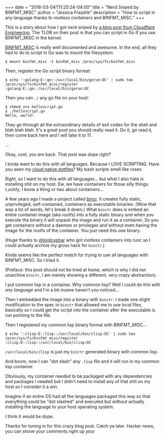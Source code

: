 +++
date = "2018-03-04T11:25:24-04:00"
title = "Nerd Sniped by BINFMT_MISC"
author = "Jessica Frazelle"
description = "How to script in any language thanks to rootless containers and BINFMT_MISC."
+++

This is a story about how I got nerd sniped by 
[a blog post from Cloudflare Engineering](https://blog.cloudflare.com/using-go-as-a-scripting-language-in-linux/).
The TLDR on their post is that you can script in Go if you use BINFMT\_MISC in
the kernel.

[BINFMT\_MISC](https://www.kernel.org/doc/html/v4.14/admin-guide/binfmt-misc.html) is really well documented and awesome. In the end, all they had to do to 
script in Go was to mount the filesystem:

```console
$ mount binfmt_misc -t binfmt_misc /proc/sys/fs/binfmt_misc
```

Then, register the Go script binary format:

```console
$ echo ':golang:E::go::/usr/local/bin/gorun:OC' | sudo tee /proc/sys/fs/binfmt_misc/register
:golang:E::go::/usr/local/bin/gorun:OC
```

Then you can `./` any go file on your host:

```console
$ chmod u+x helloscript.go
$ ./helloscript.go
Hello, world!
```

They go through all the extraordinary details of exit codes for the shell and
blah blah blah. It's a great post you should really read it. Do it, go read it,
then come back here and I will take it to 11.

...

Okay, cool, you are back. That post was dope right?

I kinda want to do this with all languages. Because I LOVE SCRIPTING. Have you
seen my [cloud native dotfiles](https://github.com/jessfraz/dotfiles)? My bash
scripts smell like roses.

Right, so I want to do this with _all_ languages... but what I also hate is
installing shit on my host. Ew, we have containers for those silly things. 
Luckily, I know a thing or two about containers...

A few years ago I made a project called 
[bincr](https://github.com/jessfraz/binctr). 
It creates fully static, unprivileged, self-contained, containers as 
executable binaries. (Wow that was a lot of words, let's break it down.) What
`binctr` does is embed an entire container image (aka rootfs) _into_ a fully
static binary and when you execute the binary it will unpack the image and run
it as a container. So you get containers without a daemon or privileges and
without even having the image for the rootfs of the container. You just need
this one binary.

(Huge thanks to [@lordcyphar](https://twitter.com/lordcyphar) who got rootless
containers into runc so I could actually archive my gross hack for `binctr`.)

Kinda seems like the perfect match for trying to use all languages with
BINFMT\_MISC. So I tried it.

(Preface: this post should not be tried at home, which is why I did not
unarchive `binctr`, I am merely showing a different, very crazy abstraction).

I put common lisp in a container. Why common lisp? Well I could do this with
_any language_ and I'm a bit insane haven't you noticed...

Then I embedded the image into a binary with `binctr`. I made one slight
modification to the spec in `binctr` that allowed me to use local files,
basically so I could get the script into the container after the executable is
run pointing to the file.

Then I registered my common lisp binary format with BINFMT\_MISC...

```console
$ echo ':clisp:E::lisp::/usr/local/bin/clisp:OC' | sudo tee /proc/sys/fs/binfmt_misc/register
:clisp:E::lisp::/usr/local/bin/clisp:OC
```

`/usr/local/bin/clisp` is just my `binctr` generated binary with common lisp.

And boom, now I can "dot slash" any `.lisp` file and it will run in my common
lisp container.

Obviously, my container needed to be packaged with any dependencies and packages
I needed but I didn't need to install any of that shit on my host so I consider
it a win.

Imagine if an entire OS had all the languages packaged this way so that
everything could be "dot slashed" and executed but without actually installing
the language to your host operating system.

I think it would be dope.

Thanks for tuning in for this crazy blog post. Catch ya later. 
Hacker news, you can shove your comments right up your

